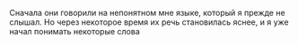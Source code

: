Сначала они говорили на непонятном мне языке, который я прежде не слышал. Но через некоторое время их речь становилась яснее, и я уже начал понимать некоторые слова
